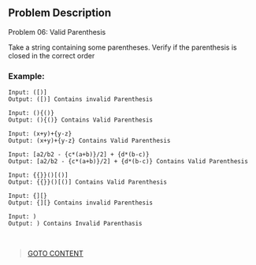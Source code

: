 ## Problem Description ##

Problem 06: Valid Parenthesis

Take a string containing some parentheses. Verify if the parenthesis is closed in the correct order
<br>
<h3> Example: </h3>

```
Input: ([)]
Output: ([)] Contains invalid Parenthesis
```

```
Input: (){()}
Output: (){()} Contains Valid Parenthesis
```

```
Input: (x+y)+{y-z}
Output: (x+y)+{y-z} Contains Valid Parenthesis
```

```
Input: [a2/b2 - {c*(a+b)}/2] + {d*(b-c)}
Output: [a2/b2 - {c*(a+b)}/2] + {d*(b-c)} Contains Valid Parenthesis
```

```
Input: {{}}()[()]
Output: {{}}()[()] Contains Valid Parenthesis
```

```
Input: {][}
Output: {][} Contains invalid Parenthesis
```

```
Input: )
Output: ) Contains Invalid Parenthasis
```

<br>

> <a href="https://github.com/Sazzad-Saju/Problem-Solving-For-Interviews/blob/master/README.md">GOTO CONTENT</a>
